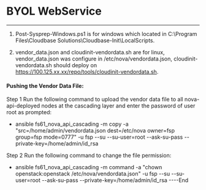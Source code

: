 # BYOL WebService
----------------
1. Post-Sysprep-Windows.ps1 is for windows which located in C:\Program Files\Cloudbase Solutions\Cloudbase-Init\LocalScripts\.

2. vendor_data.json and cloudinit-vendordata.sh are for linux, vendor_data.json was configure in /etc/nova/vendordata.json, cloudinit-vendordata.sh should deploy on https://100.125.xx.xx/repo/tools/cloudinit-vendordata.sh.

#### Pushing the Vendor Data File:

Step 1	Run the following command to upload the vendor data file to all nova-api-deployed nodes at the cascading layer and enter the password of user root as prompted: 
- ansible fs61_nova_api_cascading -m copy -a "src=/home/admin/vendordata.json dest=/etc/nova owner=fsp group=fsp mode=0777" -u fsp --su --su-user=root --ask-su-pass --private-key=/home/admin/id_rsa

Step 2	Run the following command to change the file permission:
- ansible fs61_nova_api_cascading -m command -a "chown openstack:openstack /etc/nova/vendordata.json" -u fsp --su --su-user=root --ask-su-pass --private-key=/home/admin/id_rsa
----End
